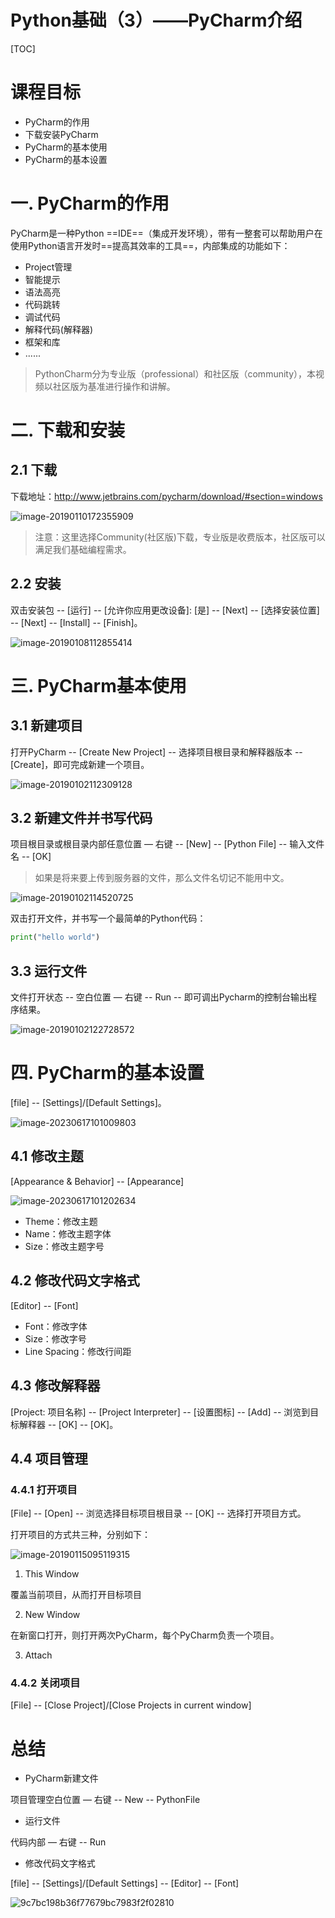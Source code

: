 # Python基础（3）——PyCharm介绍

[TOC]



# 课程目标

- PyCharm的作用
- 下载安装PyCharm
- PyCharm的基本使用
- PyCharm的基本设置

# 一. PyCharm的作用

PyCharm是一种Python ==IDE==（集成开发环境），带有一整套可以帮助用户在使用Python语言开发时==提高其效率的工具==，内部集成的功能如下：

- Project管理
- 智能提示
- 语法高亮
- 代码跳转
- 调试代码
- 解释代码(解释器)
- 框架和库
- ......

> PythonCharm分为专业版（professional）和社区版（community），本视频以社区版为基准进行操作和讲解。

# 二. 下载和安装

## 2.1 下载

下载地址：http://www.jetbrains.com/pycharm/download/#section=windows

![image-20190110172355909](https://the-toast.oss-cn-shenzhen.aliyuncs.com/image-20190110172355909-7112235.png)

> 注意：这里选择Community(社区版)下载，专业版是收费版本，社区版可以满足我们基础编程需求。



## 2.2 安装

双击安装包 -- [运行] -- [允许你应用更改设备]: [是] -- [Next] -- [选择安装位置] -- [Next] -- [Install] -- [Finish]。

![image-20190108112855414](https://the-toast.oss-cn-shenzhen.aliyuncs.com/image-20190108112855414-6918135.png)



# 三. PyCharm基本使用

## 3.1 新建项目

打开PyCharm -- [Create New Project] -- 选择项目根目录和解释器版本 -- [Create]，即可完成新建一个项目。

![image-20190102112309128](https://the-toast.oss-cn-shenzhen.aliyuncs.com/image-20190102112309128-6399389.png)



## 3.2 新建文件并书写代码

项目根目录或根目录内部任意位置 — 右键 -- [New] -- [Python File] -- 输入文件名 -- [OK]

> 如果是将来要上传到服务器的文件，那么文件名切记不能用中文。

![image-20190102114520725](https://the-toast.oss-cn-shenzhen.aliyuncs.com/image-20190102114520725-6400720.png)

双击打开文件，并书写一个最简单的Python代码：

``` python
print("hello world")
```



## 3.3 运行文件

文件打开状态 -- 空白位置 — 右键 -- Run -- 即可调出Pycharm的控制台输出程序结果。

![image-20190102122728572](https://the-toast.oss-cn-shenzhen.aliyuncs.com/image-20190102122728572-6403248.png)

# 四. PyCharm的基本设置

[file] -- [Settings]/[Default Settings]。

![image-20230617101009803](https://the-toast.oss-cn-shenzhen.aliyuncs.com/image-20230617101009803.png)

## 4.1 修改主题

[Appearance & Behavior] -- [Appearance]

![image-20230617101202634](https://the-toast.oss-cn-shenzhen.aliyuncs.com/image-20230617101202634.png)

- Theme：修改主题
- Name：修改主题字体
- Size：修改主题字号

## 4.2 修改代码文字格式

[Editor] -- [Font]

- Font：修改字体
- Size：修改字号
- Line Spacing：修改行间距

## 4.3 修改解释器

[Project: 项目名称] -- [Project Interpreter] -- [设置图标] -- [Add] -- 浏览到目标解释器 -- [OK] -- [OK]。

## 4.4 项目管理

### 4.4.1 打开项目

[File] -- [Open] -- 浏览选择目标项目根目录 -- [OK] -- 选择打开项目方式。

打开项目的方式共三种，分别如下：

![image-20190115095119315](https://the-toast.oss-cn-shenzhen.aliyuncs.com/image-20190115095119315-7517079.png)

1. This Window 

覆盖当前项目，从而打开目标项目

2. New Window

在新窗口打开，则打开两次PyCharm，每个PyCharm负责一个项目。

3. Attach

### 4.4.2 关闭项目

[File] -- [Close Project]/[Close Projects in current window]

# 总结

- PyCharm新建文件

项目管理空白位置 — 右键 -- New -- PythonFile

- 运行文件

代码内部 — 右键 -- Run

- 修改代码文字格式

[file] -- [Settings]/[Default Settings] -- [Editor] -- [Font]





![9c7bc198b36f77679bc7983f2f02810](https://the-toast.oss-cn-shenzhen.aliyuncs.com/9c7bc198b36f77679bc7983f2f02810.jpg)